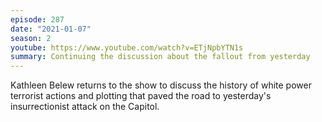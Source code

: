 ```yaml
---
episode: 287
date: "2021-01-07"
season: 2
youtube: https://www.youtube.com/watch?v=ETjNpbYTN1s
summary: Continuing the discussion about the fallout from yesterday
---
```

Kathleen Belew returns to the show to discuss the history of white power terrorist actions and plotting that paved the road to yesterday's insurrectionist attack on the Capitol.
